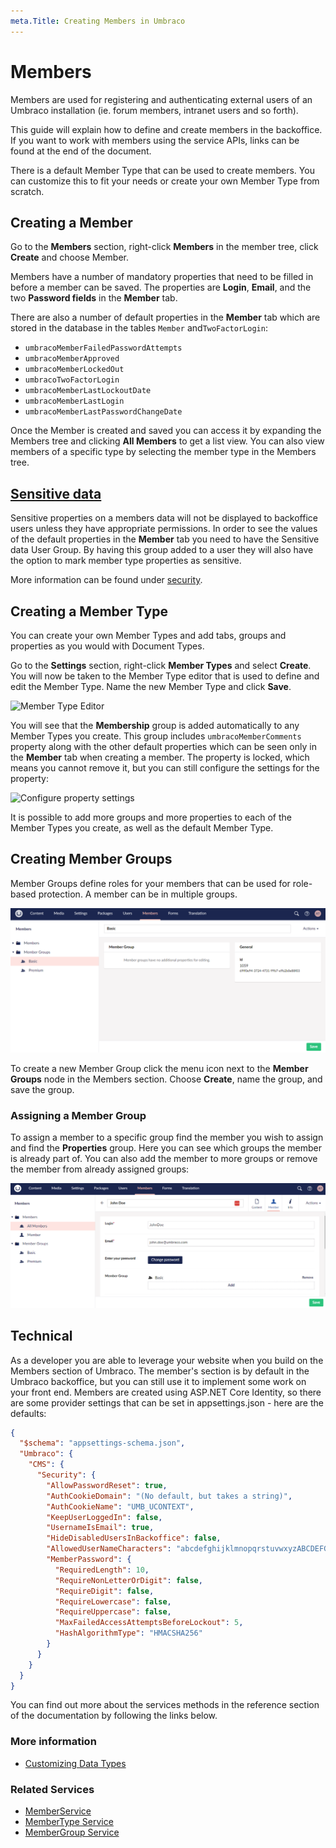 ```yaml
---
meta.Title: Creating Members in Umbraco
---
```


# Members

Members are used for registering and authenticating external users of an Umbraco installation (ie. forum members, intranet users and so forth).

This guide will explain how to define and create members in the backoffice. If you want to work with members using the service APIs, links can be found at the end of the document.

There is a default Member Type that can be used to create members. You can customize this to fit your needs or create your own Member Type from scratch.

## Creating a Member

Go to the **Members** section, right-click **Members** in the member tree, click **Create** and choose Member.

Members have a number of mandatory properties that need to be filled in before a member can be saved. The properties are **Login**, **Email**, and the two **Password fields** in the **Member** tab.

There are also a number of default properties in the **Member** tab which are stored in the database in the tables `Member` and`TwoFactorLogin`:

* `umbracoMemberFailedPasswordAttempts`
* `umbracoMemberApproved`
* `umbracoMemberLockedOut`
* `umbracoTwoFactorLogin`
* `umbracoMemberLastLockoutDate`
* `umbracoMemberLastLogin`
* `umbracoMemberLastPasswordChangeDate`

Once the Member is created and saved you can access it by expanding the Members tree and clicking **All Members** to get a list view. You can also view members of a specific type by selecting the member type in the Members tree.

## [Sensitive data](../../reference/security/sensitive-data-on-members.md)

Sensitive properties on a members data will not be displayed to backoffice users unless they have appropriate permissions. In order to see the values of the default properties in the **Member** tab you need to have the Sensitive data User Group.
By having this group added to a user they will also have the option to mark member type properties as sensitive.

More information can be found under [security](../../reference/security/sensitive-data-on-members.md).

## Creating a Member Type

You can create your own Member Types and add tabs, groups and properties as you would with Document Types.

Go to the **Settings** section, right-click **Member Types** and select **Create**. You will now be taken to the Member Type editor that is used to define and edit the Member Type. Name the new Member Type and click **Save**.

![Member Type Editor](../../../../10/umbraco-cms/fundamentals/data/images/Member-Type-Editor\_new1.PNG)

You will see that the **Membership** group is added automatically to any Member Types you create. This group includes `umbracoMemberComments` property along with the other default properties which can be seen only in the **Member** tab when creating a member. The property is locked, which means you cannot remove it, but you can still configure the settings for the property:

![Configure property settings](../../../../10/umbraco-cms/fundamentals/data/images/member-type-property-settings\_new1.PNG)

It is possible to add more groups and more properties to each of the Member Types you create, as well as the default Member Type.

## Creating Member Groups

Member Groups define roles for your members that can be used for role-based protection. A member can be in multiple groups.

![Creating a Member Group](../../../../10/umbraco-cms/fundamentals/data/images/Member-group1.PNG)

To create a new Member Group click the menu icon next to the **Member Groups** node in the Members section. Choose **Create**, name the group, and save the group.

### Assigning a Member Group

To assign a member to a specific group find the member you wish to assign and find the **Properties** group. Here you can see which groups the member is already part of. You can also add the member to more groups or remove the member from already assigned groups:

![Assigning a Member Group](../../../../10/umbraco-cms/fundamentals/data/images/assign-member-group1.PNG)

## Technical

As a developer you are able to leverage your website when you build on the Members section of Umbraco. The member's section is by default in the Umbraco backoffice, but you can still use it to implement some work on your front end. Members are created using ASP.NET Core Identity, so there are some provider settings that can be set in appsettings.json - here are the defaults:

```json
{
  "$schema": "appsettings-schema.json",  
  "Umbraco": {
    "CMS": {      
      "Security": {
        "AllowPasswordReset": true,
        "AuthCookieDomain": "(No default, but takes a string)",
        "AuthCookieName": "UMB_UCONTEXT",
        "KeepUserLoggedIn": false,
        "UsernameIsEmail": true,
        "HideDisabledUsersInBackoffice": false,
        "AllowedUserNameCharacters": "abcdefghijklmnopqrstuvwxyzABCDEFGHIJKLMNOPQRSTUVWXYZ0123456789-._@+\\",
        "MemberPassword": {
          "RequiredLength": 10,
          "RequireNonLetterOrDigit": false,
          "RequireDigit": false,
          "RequireLowercase": false,
          "RequireUppercase": false,
          "MaxFailedAccessAttemptsBeforeLockout": 5,
          "HashAlgorithmType": "HMACSHA256"
        }
      }
    }
  }
}
```

You can find out more about the services methods in the reference section of the documentation by following the links below.

### More information

* [Customizing Data Types](data-types/)

### Related Services

* [MemberService](../../reference/management/services/memberservice.md)
* [MemberType Service](../../reference/management/services/membertypeservice.md)
* [MemberGroup Service](../../reference/management/services/membergroupservice.md)

<!-- ### Video tutorials

{% embed url="https://www.youtube.com/playlist?ab_channel=UmbracoLearningBase&list=PLgX62vUaGZsHYlNtXGSolK5_Tg0AMkQBA" %}
Playlist: Members in Umbraco
{% endembed %} -->
